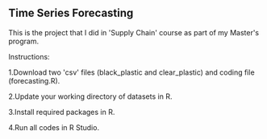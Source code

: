 ## Time Series Forecasting

This is the project that I did in 'Supply Chain' course as part of my Master's program.

Instructions:

1.Download two 'csv' files (black_plastic and clear_plastic) and coding file (forecasting.R).

2.Update your working directory of datasets in R.

3.Install required packages in R.

4.Run all codes in R Studio.

